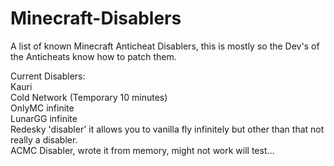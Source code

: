 # Minecraft-Disablers
A list of known Minecraft Anticheat Disablers, this is mostly so the Dev's of the Anticheats know how to patch them.

Current Disablers: <br>
Kauri <br>
Cold Network (Temporary 10 minutes) <br>
OnlyMC infinite <br>
LunarGG infinite <br>
Redesky 'disabler' it allows you to vanilla fly infinitely but other than that not really a disabler. <br>
ACMC Disabler, wrote it from memory, might not work will test...
